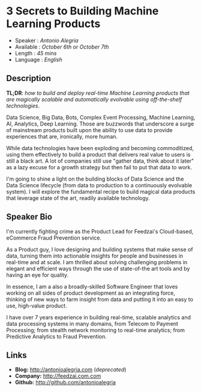 3 Secrets to Building Machine Learning Products
===============================================

* Speaker   : *Antonio Alegria*
* Available : *October 6th* or *October 7th*
* Length    : *45 mins*
* Language  : *English*

Description
-----------

**TL;DR**: *how to build and deploy real-time Machine Learning products that are magically scalable and automatically evolvable
using off-the-shelf technologies*.


Data Science, Big Data, Bots, Complex Event Processing, Machine Learning, AI, Analytics, Deep Learning. Those are
buzzwords that underscore a surge of mainstream products built upon the ability to use data to provide experiences that are,
ironically, more human.

While data technologies have been exploding and becoming commoditized, using them effectively to build a product that
delivers real value to users is still a black art. A lot of companies still use "gather data, think about it later"
as a lazy excuse for a growth strategy but then fail to put that data to work.

I'm going to shine a light on the building blocks of Data Science and the Data Science lifecycle (from data to production to
a continuously evolvable system). I will explore the fundamental recipe to build magical data products
that leverage state of the art, readily available technology.


Speaker Bio
-----------

I'm currently fighting crime as the Product Lead for Feedzai's Cloud-based, eCommerce Fraud Prevention service.

As a Product guy, I love designing and building systems that make sense of data, turning them into actionable insights
for people and businesses in real-time and at scale. I am thrilled about solving challenging problems in elegant and
efficient ways through the use of state-of-the art tools and by having an eye for quality.

In essence, I am a also a broadly-skilled Software Engineer that loves working on all sides of product development as an integrating
force, thinking of new ways to farm insight from data and putting it into an easy to use, high-value product.

I have over 7 years experience in building real-time, scalable analytics and data processing systems in many domains,
from Telecom to Payment Processing; from stealth network monitoring to real-time analytics; from Predictive Analytics to
Fraud Prevention.


Links
-----

* **Blog:** http://antonioalegria.com (*deprecated*)
* **Company:** http://feedzai.com.com
* **Github:** http://github.com/antonioalegria
